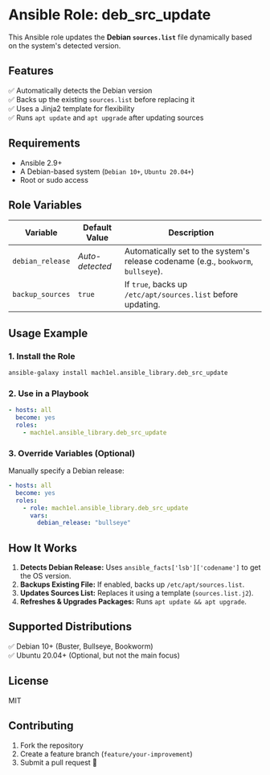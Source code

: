 # Ansible Role: deb_src_update
This Ansible role updates the **Debian `sources.list`** file dynamically based on the system's detected version.

## Features
✅ Automatically detects the Debian version  
✅ Backs up the existing `sources.list` before replacing it  
✅ Uses a Jinja2 template for flexibility  
✅ Runs `apt update` and `apt upgrade` after updating sources  

## Requirements
- Ansible 2.9+  
- A Debian-based system (`Debian 10+`, `Ubuntu 20.04+`)  
- Root or sudo access  

## Role Variables
| Variable          | Default Value | Description |
|------------------|--------------|-------------|
| `debian_release` | *Auto-detected* | Automatically set to the system's release codename (e.g., `bookworm`, `bullseye`). |
| `backup_sources` | `true` | If `true`, backs up `/etc/apt/sources.list` before updating. |

## Usage Example
### 1. Install the Role
```sh
ansible-galaxy install mach1el.ansible_library.deb_src_update
```

### 2. Use in a Playbook
```yaml
- hosts: all
  become: yes
  roles:
    - mach1el.ansible_library.deb_src_update
```

### 3. Override Variables (Optional)
Manually specify a Debian release:
```yaml
- hosts: all
  become: yes
  roles:
    - role: mach1el.ansible_library.deb_src_update
      vars:
        debian_release: "bullseye"
```

## How It Works
1. **Detects Debian Release:** Uses `ansible_facts['lsb']['codename']` to get the OS version.  
2. **Backups Existing File:** If enabled, backs up `/etc/apt/sources.list`.  
3. **Updates Sources List:** Replaces it using a template (`sources.list.j2`).  
4. **Refreshes & Upgrades Packages:** Runs `apt update && apt upgrade`.  

## Supported Distributions
✅ Debian 10+ (Buster, Bullseye, Bookworm)  
✅ Ubuntu 20.04+ (Optional, but not the main focus)  

## License
MIT

## Contributing
1. Fork the repository  
2. Create a feature branch (`feature/your-improvement`)  
3. Submit a pull request 🚀  
